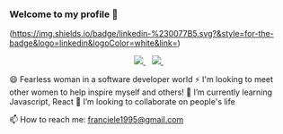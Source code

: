 

### Welcome to my profile 👋

(https://img.shields.io/badge/linkedin-%230077B5.svg?&style=for-the-badge&logo=linkedin&logoColor=white&link=)

<p align='center'>
  
  <a href="https://www.linkedin.com/in/francielebarbosaoliveira/">
    <img src="https://img.shields.io/badge/linkedin-%230077B5.svg?&style=for-the-badge&logo=linkedin&logoColor=white" />
  </a>&nbsp;&nbsp;
  <a href="https://www.instagram.com/franoliiveiira/">
    <img src="https://img.shields.io/badge/instagram-%23E4405F.svg?&style=for-the-badge&logo=instagram&logoColor=white" />        
  </a>&nbsp;&nbsp;
  
</p>
 😄 Fearless woman in a software developer world
 ⚡ I'm looking to meet other women to help inspire myself and others! 
 🌱 I’m currently learning Javascript, React
 👯 I’m looking to collaborate on people's life

 📫 How to reach me: franciele1995@gmail.com


